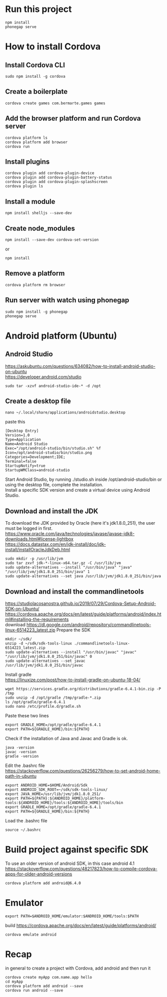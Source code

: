# Run this project
```
npm install
phonegap serve
```
# How to install Cordova
## Install Cordova CLI
```
sudo npm install -g cordova
```
## Create a boilerplate
```
cordova create games com.bermarte.games games
```
## Add the browser platform and run Cordova server
```
cordova platform ls
cordova platform add browser
cordova run
```
## Install plugins
```
cordova plugin add cordova-plugin-device
cordova plugin add cordova-plugin-battery-status
cordova plugin add cordova-plugin-splashscreen
cordova plugin ls
```
## Install a module
```
npm install shelljs --save-dev
```
## Create node_modules
```
npm install --save-dev cordova-set-version
```
or
```
npm install
```
## Remove a platform
```
cordova platform rm browser
```
## Run server with watch using phonegap
```
sudo npm install -g phonegap
phonegap serve
```
# Android platform (Ubuntu)
## Android Studio
https://askubuntu.com/questions/634082/how-to-install-android-studio-on-ubuntu <br>
https://developer.android.com/studio
```
sudo tar -xzvf android-studio-ide-* -d /opt
```
## Create a desktop file
```
nano ~/.local/share/applications/androidstudio.desktop
```
paste this<br>
```
[Desktop Entry]
Version=1.0
Type=Application
Name=Android Studio
Exec="/opt/android-studio/bin/studio.sh" %f
Icon=/opt/android-studio/bin/studio.png
Categories=Development;IDE;
Terminal=false
StartupNotify=true
StartupWMClass=android-studio
```
Start Android Studio, by running ./studio.sh inside /opt/android-studio/bin or using the desktop file, complete the installation.<br>
Install a specific SDK version and create a virtual device using Android Studio.

## Download and install the JDK
To download the JDK provided by Oracle (here it's jdk1.8.0_251),
the user must be logged in first.<br>
https://www.oracle.com/java/technologies/javase/javase-jdk8-downloads.html#license-lightbox<br>
https://docs.datastax.com/en/jdk-install/doc/jdk-install/installOracleJdkDeb.html

```
sudo mkdir -p /usr/lib/jvm
sudo tar zxvf jdk-*-linux-x64.tar.gz -C /usr/lib/jvm
sudo update-alternatives --install "/usr/bin/java" "java" "/usr/lib/jvm/jdk1.8.0_251/bin/java" 1
sudo update-alternatives --set java /usr/lib/jvm/jdk1.8.0_251/bin/java
```
## Download and install the commandlinetools
https://studiolacosanostra.github.io/2019/07/29/Cordova-Setup-Android-SDK-on-Ubuntu/<br>
https://cordova.apache.org/docs/en/latest/guide/platforms/android/index.html#installing-the-requirements<br>
download https://dl.google.com/android/repository/commandlinetools-linux-6514223_latest.zip
Prepare the SDK
```
mkdir ~/sdk/
unzip -d ~/sdk/sdk-tools-linux ./commandlinetools-linux-6514223_latest.zip
sudo update-alternatives --install "/usr/bin/javac" "javac" "/usr/lib/jvm/jdk1.8.0_251/bin/javac" 0
sudo update-alternatives --set javac /usr/lib/jvm/jdk1.8.0_251/bin/javac
```
Install gradle<br>
https://linuxize.com/post/how-to-install-gradle-on-ubuntu-18-04/
```
wget https://services.gradle.org/distributions/gradle-6.4.1-bin.zip -P /tmp
sudo unzip -d /opt/gradle /tmp/gradle-*.zip
ls /opt/gradle/gradle-6.4.1
sudo nano /etc/profile.d/gradle.sh
```
Paste these two lines
```
export GRADLE_HOME=/opt/gradle/gradle-6.4.1
export PATH=${GRADLE_HOME}/bin:${PATH}
```
Check if the installation of Java and Javac and Gradle is ok.
```
java -version
javac -version
gradle -version
```

Edit the .bashrc file<br>
https://stackoverflow.com/questions/26256279/how-to-set-android-home-path-in-ubuntu
```
export ANDROID_HOME=$HOME/Android/Sdk
export ANDROID_SDK_ROOT=~/sdk/sdk-tools-linux/
export JAVA_HOME=/usr/lib/jvm/jdk1.8.0_251/
export PATH=${PATH}:${ANDROID_HOME}/platform-tools:${ANDROID_HOME}/tools:${ANDROID_HOME}/tools/bin
export GRADLE_HOME=/opt/gradle/gradle-6.4.1
export PATH=${GRADLE_HOME}/bin:${PATH}
```
Load the .bashrc file
```
source ~/.bashrc
```
# Build project against specific SDK
To use an older version of android SDK, in this case android 4.1
https://stackoverflow.com/questions/48217823/how-to-compile-cordova-apps-for-older-android-versions
```
cordova platform add android@6.4.0
```
# Emulator
```
export PATH=$ANDROID_HOME/emulator:$ANDROID_HOME/tools:$PATH
```
build https://cordova.apache.org/docs/en/latest/guide/platforms/android/
```
cordova emulate android
```
# Recap
in general to create a project with Cordova, add android and then run it
```
cordova create myApp com.name.app hello
cd myApp
cordova platform add android --save
cordova run android --save
```
